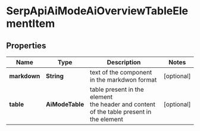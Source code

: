 # SerpApiAiModeAiOverviewTableElementItem


## Properties

| Name | Type | Description | Notes |
|------------ | ------------- | ------------- | -------------|
**markdown** | **String** | text of the component in the markdwon format |[optional]|
**table** | **AiModeTable** | table present in the element<br>the header and content of the table present in the element |[optional]|